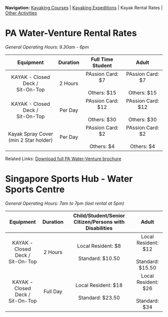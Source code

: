 **Navigation:** [Kayaking Courses](index) &#124; [Kayaking Expeditions](expedition) &#124; Kayak Rental Rates &#124; [Other Activities](activity)

# PA Water-Venture Rental Rates
_General Operating Hours: 9.30am - 6pm_

Equipment|Duration|Full Time Student|Adult
:---:|:---:|:------:|:------:
KAYAK - Closed Deck /<br /> Sit-On-Top|2 Hours|PAssion Card: $7<br /><br />Others: $15|PAssion Card: $7<br /><br />Others: $15
KAYAK - Closed Deck /<br /> Sit-On-Top|Per Day|PAssion Card: $12<br /><br />Others: $30|PAssion Card: $12<br /><br />Others: $30
Kayak Spray Cover <br />(min 2 Star holder) |Per Day|PAssion Card: $2<br /><br />Others: $4|PAssion Card: $2<br /><br />Others: $4

Related Links:
[Download full PA Water-Venture brochure](https://www.pa.gov.sg/~/media/PA-Corp/Our_Programmes/WV/WaterVenture_Brochure.ashx)


# Singapore Sports Hub - Water Sports Centre 
_General Operating Hours: 7am to 7pm (last rental at 5pm)_

Equipment|Duration|Child/Student/Senior Citizen/Persons with Disabilities|Adult
:---:|:---:|:------:|:------:
KAYAK - Closed Deck /<br /> Sit-On-Top|2 Hours|Local Resident: $8<br /><br />Standard: $10.50|Local Resident: $12<br /><br />Standard: $15.50
KAYAK - Closed Deck /<br /> Sit-On-Top|Full Day|Local Resident: $18<br /><br />Standard: $23.50|Local Resident: $26<br /><br />Standard: $34
